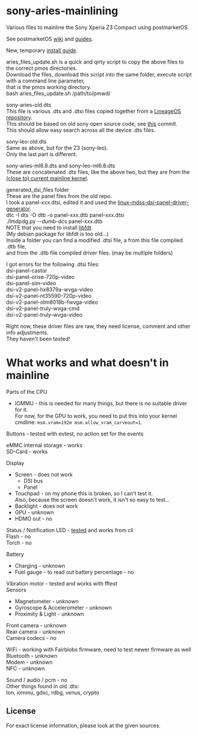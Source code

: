 # sony-aries-mainlining
Various files to mainline the Sony Xperia Z3 Compact using postmarketOS

See postmarketOS [wiki](https://wiki.postmarketos.org/wiki/Main_Page) and [guides](https://wiki.postmarketos.org/wiki/Category:Guide).  
  
New, temporary [install guide](https://github.com/msm8974-mainline/linux/pull/14#issuecomment-1994750346).

aries_files_update.sh is a quick and qirty script to copy the above files to the correct pmos directories.  
Download the files, download this script into the same folder, execute script with a command line parameter,  
that is the pmos working directory.  
bash aries_files_update.sh /path/to/pmwd/  
  
sony-aries-old.dts  
This file is various .dts and .dtsi files copied together from a [LineageOS repository](https://github.com/LineageOS/android_kernel_sony_msm8974/tree/lineage-18.1/arch/arm/boot/dts).  
This should be based on old sony open source code, see [this](https://github.com/LineageOS/android_kernel_sony_msm8974/commit/dc5d11999f32b9900379f408b54cb698a963802f#diff-8d556f3ca8e724f52f6fc9cb683062145fe40d86c2a9e121abf3d4c0d9da8d76) commit.  
This should allow easy search across all the device .dts files.
  
sony-leo-old.dts  
Same as above, but for the Z3 (sony-leo).  
Only the last part is different.  
  
sony-aries-ml6.8.dts and sony-leo-ml6.8.dts  
These are concatenated .dts files, like the above two, but they are from the [(close to) current mainline kernel](https://github.com/TheOrangeCat/linux/tree/qcom-msm8974-6.8-wip-aries).

generated_dsi_files folder  
These are the panel files from the old repo.  
I took a panel-xxx.dtsi, edited it and used the [linux-mdss-dsi-panel-driver-generator](https://github.com/msm8916-mainline/linux-mdss-dsi-panel-driver-generator).  
dtc -I dts -O dtb -o panel-xxx.dtb panel-xxx.dtsi  
./lmdpdg.py --dumb-dcs panel-xxx.dtb  
NOTE that you need to install [libfdt](https://pypi.org/project/pylibfdt/).  
(My debian package for libfdt is too old...)  
Inside a folder you can find a modified .dtsi file, a from this file compiled .dtb file,  
and from the .dtb file compiled driver files. (may be multiple folders)  
  
I got errors for the following .dtsi files:  
dsi-panel-castor  
dsi-panel-orise-720p-video  
dsi-panel-sim-video  
dsi-v2-panel-hx8379a-wvga-video  
dsi-v2-panel-nt35590-720p-video  
dsi-v2-panel-otm8018b-fwvga-video  
dsi-v2-panel-truly-wvga-cmd  
dsi-v2-panel-truly-wvga-video  
  
Right now, these driver files are raw, they need license, comment and other info adjustments.  
They haven't been tested!  
  
# What works and what doesn't in mainline  
Parts of the CPU  
  * IOMMU - this is needed for many things, but there is no suitable driver for it.  
    For now, for the GPU to work, you need to put this into your kernel cmdline: `msm.vram=192m msm.allow_vram_carveout=1`.  
  
Buttons - tested with evtest, no action set for the events  
  
eMMC internal storage - works  
SD-Card - works  
  
Display  
  * Screen - does not work  
    * DSI bus  
    * Panel  
  * Touchpad - on my phone this is broken, so I can't test it.  
    Also, because the screen doesn't work, it isn't so easy to test...  
  * Backlight - does not work  
  * GPU - unknown  
  * HDMO out - no
  
Status / Notification LED - [tested](https://docs.kernel.org/leds/leds-class-multicolor.html) and works from cli  
Flash - no  
Torch - no  
  
Battery  
  * Charging - unknown  
  * Fuel gauge - to read out battery percentage - no  
  
Vibration motor - tested and works with fftest  
Sensors  
  * Magnetometer - unknown  
  * Gyroscope & Accelerometer - unknown  
  * Proximity & Light - unknown  
  
Front camera - unknown  
Rear camera - unknown  
Camera codecs - no  
  
WiFi - working with Fairblobs firmware, need to test newer firmware as well  
Bluetooth - unknown  
Modem - unknown  
NFC - unknown  
  
Sound / audio / pcm - no  
Other things found in old .dts:  
Ion, iommu, gdsc, rdbg, venus, crypto  
  
## License
For exact license information, please look at the given sources.
